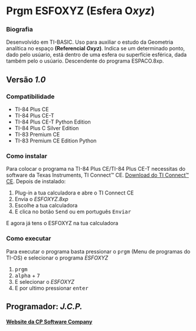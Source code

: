 <h1>Prgm ESFOXYZ (Esfera <strong>O<em>xyz</em></strong>)</h1>

<h3>Biografia</h3>

<p>Desenvolvido em TI-BASIC. Uso para auxiliar o estudo da Geometria analítica no espaço <strong>(Referencial <em>Oxyz</em>)</strong>. Indica se um determinado ponto, dado pelo usúario, está dentro de uma esfera ou superfície esférica, dada também pelo o usúario. Descendente do programa ESPACO.8xp.</p>

<h2>Versão <em><strong>1.0</strong></em></h2>

<h3>Compatibilidade</h3>

<ul>
 <li>TI-84 Plus CE</li>
  <li>TI-84 Plus CE-T</li>
   <li>TI-84 Plus CE-T Python Edition</li>
    <li>TI-84 Plus C Silver Edition</li>
     <li>TI-83 Premium CE</li>
      <li>TI-83 Premium CE Edition Python</li>
      </ul>
<h3>Como instalar</h3>

<p>Para colocar o programa na TI-84 Plus CE/TI-84 Plus CE-T necessitas do software da Texas Instruments, TI Connect™ CE. <a href="https://education.ti.com/pt/produtos/computer-software/ti-connect-ce-sw"> Download do TI Connect™ CE</a>. Depois de instalado:
<ol>
     <li>Plug-in a tua calculadora e abre o TI Connect CE</li>
          <li>Envia o <em>ESFOXYZ.8xp</em></li>
               <li>Escolhe a tua calculadora</li>
                    <li>E clica no botão <kbd>Send</kbd> ou em português <kbd>Enviar</kbd></li>
                    </ol>
<p> E agora já tens o ESFOXYZ na tua calculadora</p>

<h3>Como executar</h3>

<p> Para executar o programa basta pressionar o <kbd>prgm</kbd> (Menu de programas do TI-OS) e selecionar o programa <em>ESFOXYZ</em></p>

<ol>
     <li><kbd>prgm</kbd></li>
          <li><kbd>alpha</kbd> + <kbd>7</kbd></li>
            <li>E selecionar o <em>ESFOXYZ</em></li>
         <li>E por ultimo pressionar <kbd>enter</kbd></li>
                    </ol>
<h2>Programador: <strong><em>J.C.P.</em></strong></h2>

<h4><a href="http://cpsoftwarecompany.epizy.com">Website da CP Software Company</a></h4> 
